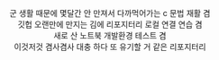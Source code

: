 <p align="center">
군 생활 때문에 몇달간 안 만져서 다까먹어가는 c 문법 재활 겸
<br>깃헙 오랜만에 만지는 김에 리포지터리 로컬 연결 연습 겸
<br>새로 산 노트북 개발환경 테스트 겸
<br>이것저것 겸사겸사 대충 하다 또 유기할 거 같은 리포지터리
</p>

